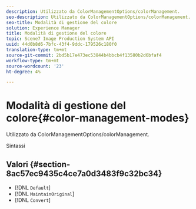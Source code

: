 ```yaml
---
description: Utilizzato da ColorManagementOptions/colorManagement.
seo-description: Utilizzato da ColorManagementOptions/colorManagement.
seo-title: Modalità di gestione del colore
solution: Experience Manager
title: Modalità di gestione del colore
topic: Scene7 Image Production System API
uuid: 44d0b8d6-7bfc-43f4-9ddc-179526c180f0
translation-type: tm+mt
source-git-commit: 2bd5b17e473ec53844b4bbcb4f13580b2d6bfaf4
workflow-type: tm+mt
source-wordcount: '23'
ht-degree: 4%

---
```



# Modalità di gestione del colore{#color-management-modes}

Utilizzato da ColorManagementOptions/colorManagement.

Sintassi

## Valori {#section-8ac57ec9435c4ce7a0d3483f9c32bc34}

* [!DNL `Default`]
* [!DNL `MaintainOriginal`]
* [!DNL `Convert`]

